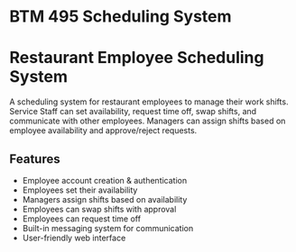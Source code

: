 # BTM 495 Scheduling System
# Restaurant Employee Scheduling System
A scheduling system for restaurant employees to manage their work shifts. Service Staff can set availability, request time off, swap shifts, and communicate with other employees. Managers can assign shifts based on employee availability and approve/reject requests.

## Features
* Employee account creation & authentication  
* Employees set their availability  
* Managers assign shifts based on availability  
* Employees can swap shifts with approval  
* Employees can request time off  
* Built-in messaging system for communication  
* User-friendly web interface  